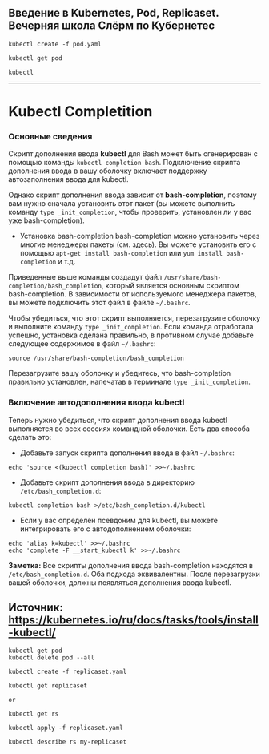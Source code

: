 ## Введение в Kubernetes, Pod, Replicaset. Вечерняя школа Слёрм по Кубернетес

```
kubectl create -f pod.yaml
```

```
kubectl get pod
```

```
kubectl 
```

---
# Kubectl Completition

### Основные сведения
Скрипт дополнения ввода **kubectl** для Bash может быть сгенерирован с помощью команды `kubectl completion bash`. Подключение скрипта дополнения ввода в вашу оболочку включает поддержку автозаполнения ввода для kubectl.

Однако скрипт дополнения ввода зависит от **bash-completion**, поэтому вам нужно сначала установить этот пакет (вы можете выполнить команду `type _init_completion`, чтобы проверить, установлен ли у вас уже bash-completion).

* Установка bash-completion
bash-completion можно установить через многие менеджеры пакеты (см. здесь). Вы можете установить его с помощью `apt-get install bash-completion` или `yum install bash-completion` и т.д.

Приведенные выше команды создадут файл `/usr/share/bash-completion/bash_completion`, который является основным скриптом bash-completion. В зависимости от используемого менеджера пакетов, вы можете подключить этот файл в файле `~/.bashrc`.

Чтобы убедиться, что этот скрипт выполняется, перезагрузите оболочку и выполните команду `type _init_completion`. Если команда отработала успешно, установка сделана правильно, в противном случае добавьте следующее содержимое в файл `~/.bashrc`:

```
source /usr/share/bash-completion/bash_completion
```

Перезагрузите вашу оболочку и убедитесь, что bash-completion правильно установлен, напечатав в терминале `type _init_completion`.

### Включение автодополнения ввода kubectl

Теперь нужно убедиться, что скрипт дополнения ввода kubectl выполняется во всех сессиях командной оболочки. Есть два способа сделать это:

- Добавьте запуск скрипта дополнения ввода в файл `~/.bashrc`:

```
echo 'source <(kubectl completion bash)' >>~/.bashrc
```

- Добавьте скрипт дополнения ввода в директорию `/etc/bash_completion.d`:

```
kubectl completion bash >/etc/bash_completion.d/kubectl
```

- Если у вас определён псевдоним для kubectl, вы можете интегрировать его с автодополнением оболочки:

```
echo 'alias k=kubectl' >>~/.bashrc
echo 'complete -F __start_kubectl k' >>~/.bashrc
```

**Заметка:** Все скрипты дополнения ввода bash-completion находятся в `/etc/bash_completion.d`.
Оба подхода эквивалентны. После перезагрузки вашей оболочки, должны появляться дополнения ввода kubectl.

Источник: https://kubernetes.io/ru/docs/tasks/tools/install-kubectl/
---


```
kubectl get pod
kubectl delete pod --all
```


```
kubectl create -f replicaset.yaml
```

```
kubectl get replicaset

or

kubectl get rs
```


```
kubectl apply -f replicaset.yaml
```

```
kubectl describe rs my-replicaset
```
 